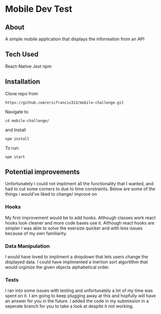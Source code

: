 
# Mobile Dev Test 
## About
A simple mobile application that displays the information from an API 
## Tech Used 
React-Native
Jest
npm


## Installation 
Clone repo from 
```
https://github.com/ericfrancis313/mobile-challenge.git
```
Navigate to
```
cd mobile-challenge/
```
and Install
```
npm install
```
To run:
```
npm start
```
## Potential improvements 
Unfortunately I could not impliment all the functionality that I wanted, and had to cut some corners to due to time constraints.  Below are some of the things i would've liked to change/ improve on
### Hooks
My first improvement would be to add hooks. Although classes work react hooks look cleaner and more code bases use it. Although react hooks are simpler I was able to solve the exersize quicker and with less issues because of my own familiarity. 

### Data Manipulation 
I would have loved to impliment a dropdown that lets users change the displayed data.  I could have implimented a Inertion sort algortithm that would orginize the given objects alphabetical order. 
### Tests 
I ran into some issues with testing and unfortunately a lot of my time was spent on it. I am going to keep plugging away at this and hopfully will have an answer for you in the future. I added the code in my submission  in a seperate branch for you to take a look at despite it not working.
